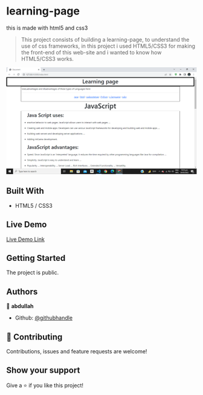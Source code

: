 # learning-page
this is made with html5 and css3
> This project consists of building a learning-page, to understand the use of css frameworks, in this project i used HTML5/CSS3 for making the front-end of this web-site and i wanted to know how HTML5/CSS3 works.

![Alt text](https://github.com/abdullah-FullStackDev/learning-page/blob/main/ss%20(2).png)

## Built With

- HTML5 / CSS3

## Live Demo

[Live Demo Link](https://abdullah-fullstackdev.github.io/learning-page/)

## Getting Started

The project is public.

## Authors

👤 **abdullah**

- Github: [@githubhandle](https://github.com/abdullah-FullStackDev)


## 🤝 Contributing

Contributions, issues and feature requests are welcome!

## Show your support

Give a ⭐️ if you like this project!
